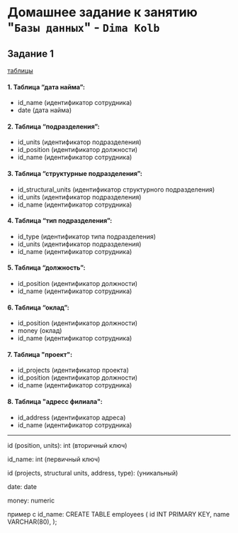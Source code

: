 # Домашнее задание к занятию "`Базы данных`" - `Dima Kolb`

## Задание 1

[таблицы](png/2.png)

#### 1. Таблица “дата найма”:
* id_name (идентификатор сотрудника)
* date (дата найма)


#### 2. Таблица “подразделения”:
* id_units (идентификатор подразделения)
* id_position (идентификатор должности)
* id_name (идентификатор сотрудника)


#### 3. Таблица “структурные подразделения”:
* id_structural_units (идентификатор структурного подразделения)
* id_units (идентификатор подразделения) 
* id_name (идентификатор сотрудника)


#### 4. Таблица “тип подразделения”:
* id_type (идентификатор типа подразделения)
* id_units (идентификатор подразделения)
* id_name (идентификатор сотрудника)


#### 5. Таблица “должность”:
* id_position (идентификатор должности)
* id_name (идентификатор сотрудника)


#### 6. Таблица “оклад”:
* id_position (идентификатор должности)
* money (оклад)
* id_name (идентификатор сотрудника)

#### 7. Таблица "проект":
* id_projects (идентификатор проекта)
* id_position (идентификатор должности)
* id_name (идентификатор сотрудника)

#### 8. Таблица "адресс филиала":
* id_address (идентификатор адреса)
* id_name (идентификатор сотрудника)

----

id (position, units): int (вторичный ключ)

id_name: int (первичный ключ)

id (projects, structural units, address, type): (уникальный)

date: date

money: numeric

пример с id_name:
CREATE TABLE employees (
    id INT PRIMARY KEY,
    name VARCHAR(80),
);
